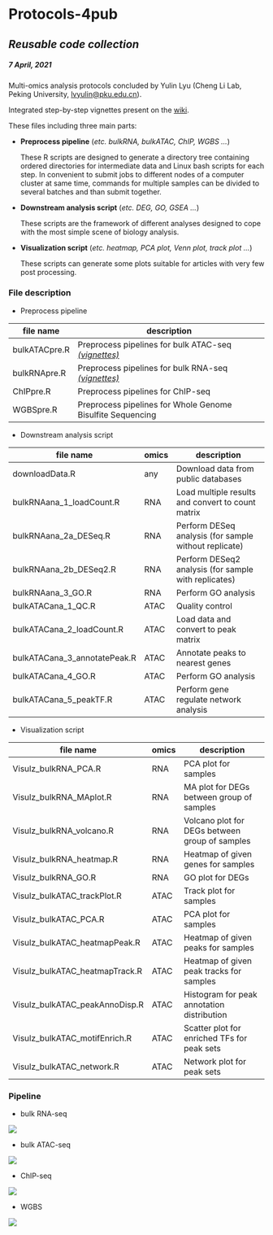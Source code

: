 # Protocols-4pub

## *Reusable code collection*

##### 7 April, 2021

Multi-omics analysis protocols concluded by Yulin Lyu (Cheng Li Lab, Peking University, <lvyulin@pku.edu.cn>).

Integrated step-by-step vignettes present on the [wiki](https://github.com/sajuukLyu/Protocols-4pub/wiki).

These files including three main parts:

- **Preprocess pipeline** (*etc. bulkRNA, bulkATAC, ChIP, WGBS ...*)

	These R scripts are designed to generate a directory tree containing ordered directories for intermediate data and Linux bash scripts for each step.
	In convenient to submit jobs to different nodes of a computer cluster at same time, commands for multiple samples can be divided to several batches and than submit together.

- **Downstream analysis script** (*etc. DEG, GO, GSEA ...*)

	These scripts are the framework of different analyses designed to cope with the most simple scene of biology analysis.

- **Visualization script** (*etc. heatmap, PCA plot, Venn plot, track plot ...*)

	These scripts can generate some plots suitable for articles with very few post processing.

### File description

- Preprocess pipeline

| file name     | description                                                  |
| ------------- | ------------------------------------------------------------ |
| bulkATACpre.R | Preprocess pipelines for bulk ATAC-seq [*(vignettes)*](https://sajuuklyu.github.io/Protocols-4pub/exampleData/ATAC/bulkATACpre.html) |
| bulkRNApre.R  | Preprocess pipelines for bulk RNA-seq [*(vignettes)*](https://sajuuklyu.github.io/Protocols-4pub/exampleData/RNA/bulkRNApre.html) |
| ChIPpre.R     | Preprocess pipelines for ChIP-seq                            |
| WGBSpre.R     | Preprocess pipelines for Whole Genome Bisulfite Sequencing   |

- Downstream analysis script

| file name                    | omics | description                                           |
| ---------------------------- | ----- | ----------------------------------------------------- |
| downloadData.R               | any   | Download data from public databases                   |
| bulkRNAana_1_loadCount.R     | RNA   | Load multiple results and convert to count matrix     |
| bulkRNAana_2a_DESeq.R        | RNA   | Perform DESeq analysis (for sample without replicate) |
| bulkRNAana_2b_DESeq2.R       | RNA   | Perform DESeq2 analysis (for sample with replicates)  |
| bulkRNAana_3_GO.R            | RNA   | Perform GO analysis                                   |
| bulkATACana_1_QC.R           | ATAC  | Quality control                                       |
| bulkATACana_2_loadCount.R    | ATAC  | Load data and convert to peak matrix                  |
| bulkATACana_3_annotatePeak.R | ATAC  | Annotate peaks to nearest genes                       |
| bulkATACana_4_GO.R           | ATAC  | Perform GO analysis                                   |
| bulkATACana_5_peakTF.R       | ATAC  | Perform gene regulate network analysis                |

- Visualization script

| file name                      | omics | description                                    |
| ------------------------------ | ----- | ---------------------------------------------- |
| Visulz_bulkRNA_PCA.R           | RNA   | PCA plot for samples                           |
| Visulz_bulkRNA_MAplot.R        | RNA   | MA plot for DEGs between group of samples      |
| Visulz_bulkRNA_volcano.R       | RNA   | Volcano plot for DEGs between group of samples |
| Visulz_bulkRNA_heatmap.R       | RNA   | Heatmap of given genes for samples             |
| Visulz_bulkRNA_GO.R            | RNA   | GO plot for DEGs                               |
| Visulz_bulkATAC_trackPlot.R    | ATAC  | Track plot for samples                         |
| Visulz_bulkATAC_PCA.R          | ATAC  | PCA plot for samples                           |
| Visulz_bulkATAC_heatmapPeak.R  | ATAC  | Heatmap of given peaks for samples             |
| Visulz_bulkATAC_heatmapTrack.R | ATAC  | Heatmap of given peak tracks for samples       |
| Visulz_bulkATAC_peakAnnoDisp.R | ATAC  | Histogram for peak annotation distribution     |
| Visulz_bulkATAC_motifEnrich.R  | ATAC  | Scatter plot for enriched TFs for peak sets    |
| Visulz_bulkATAC_network.R      | ATAC  | Network plot for peak sets                     |

### Pipeline

- bulk RNA-seq

<img src="mermaidPlot\bulkRNApre.svg" align=center>

- bulk ATAC-seq

<img src="mermaidPlot\bulkATACpre.svg" align=center>

- ChIP-seq

<img src="mermaidPlot\ChIPpre.svg" align=center>

- WGBS

<img src="mermaidPlot\WGBSpre.svg" align=center>


